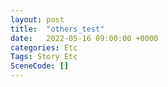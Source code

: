 ```yaml
---
layout: post
title:  "others_test"
date:   2022-05-16 09:00:00 +0000
categories: Etc
Tags: Story Etc
SceneCode: []
---
```

